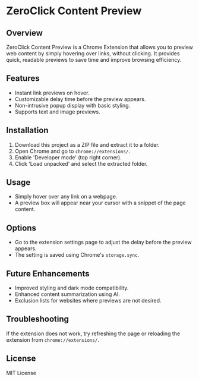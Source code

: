 
# ZeroClick Content Preview

## Overview
ZeroClick Content Preview is a Chrome Extension that allows you to preview web content by simply hovering over links, without clicking. It provides quick, readable previews to save time and improve browsing efficiency.

## Features
- Instant link previews on hover.
- Customizable delay time before the preview appears.
- Non-intrusive popup display with basic styling.
- Supports text and image previews.

## Installation
1. Download this project as a ZIP file and extract it to a folder.
2. Open Chrome and go to `chrome://extensions/`.
3. Enable 'Developer mode' (top right corner).
4. Click 'Load unpacked' and select the extracted folder.

## Usage
- Simply hover over any link on a webpage.
- A preview box will appear near your cursor with a snippet of the page content.

## Options
- Go to the extension settings page to adjust the delay before the preview appears.
- The setting is saved using Chrome's `storage.sync`.

## Future Enhancements
- Improved styling and dark mode compatibility.
- Enhanced content summarization using AI.
- Exclusion lists for websites where previews are not desired.

## Troubleshooting
If the extension does not work, try refreshing the page or reloading the extension from `chrome://extensions/`.

## License
MIT License
